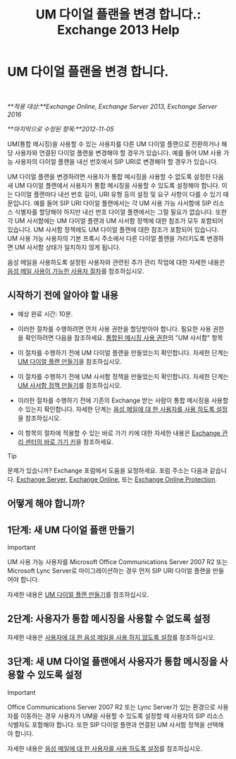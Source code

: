 ﻿---
title: 'UM 다이얼 플랜을 변경 합니다.: Exchange 2013 Help'
TOCTitle: UM 다이얼 플랜을 변경 합니다.
ms:assetid: 4a6b6b6f-c61c-44e8-91dd-c5d28835f441
ms:mtpsurl: https://technet.microsoft.com/ko-kr/library/Ee633465(v=EXCHG.150)
ms:contentKeyID: 50483038
ms.date: 05/22/2018
mtps_version: v=EXCHG.150
ms.translationtype: MT
---

# UM 다이얼 플랜을 변경 합니다.

 

_**적용 대상:**Exchange Online, Exchange Server 2013, Exchange Server 2016_

_**마지막으로 수정된 항목:**2012-11-05_

UM(통합 메시징)을 사용할 수 있는 사용자를 다른 UM 다이얼 플랜으로 전환하거나 해당 사용자와 연결된 다이얼 플랜을 변경해야 할 경우가 있습니다. 예를 들어 UM 사용 가능 사용자의 다이얼 플랜을 내선 번호에서 SIP URI로 변경해야 할 경우가 있습니다.

UM 다이얼 플랜을 변경하려면 사용자가 통합 메시징을 사용할 수 없도록 설정한 다음 새 UM 다이얼 플랜에서 사용자가 통합 메시징을 사용할 수 있도록 설정해야 합니다. 이는 다이얼 플랜마다 내선 번호 길이, URI 유형 등의 설정 및 요구 사항이 다를 수 있기 때문입니다. 예를 들어 SIP URI 다이얼 플랜에서는 각 UM 사용 가능 사서함에 SIP 리소스 식별자를 할당해야 하지만 내선 번호 다이얼 플랜에서는 그럴 필요가 없습니다. 또한 각 UM 사서함에는 UM 다이얼 플랜과 UM 사서함 정책에 대한 참조가 모두 포함되어 있습니다. UM 사서함 정책에도 UM 다이얼 플랜에 대한 참조가 포함되어 있습니다. UM 사용 가능 사용자의 기본 프록시 주소에서 다른 다이얼 플랜을 가리키도록 변경하면 UM 사서함 상태가 일치하지 않게 됩니다.

음성 메일을 사용하도록 설정된 사용자와 관련된 추가 관리 작업에 대한 자세한 내용은 [음성 메일 사용이 가능한 사용자 절차](voice-mail-enabled-user-procedures-exchange-2013-help.md)를 참조하십시오.

## 시작하기 전에 알아야 할 내용

  - 예상 완료 시간: 10분.

  - 이러한 절차를 수행하려면 먼저 사용 권한을 할당받아야 합니다. 필요한 사용 권한을 확인하려면 다음을 참조하세요. [통합된 메시징 사용 권한](unified-messaging-permissions-exchange-2013-help.md)의 "UM 사서함" 항목

  - 이 절차를 수행하기 전에 UM 다이얼 플랜을 만들었는지 확인합니다. 자세한 단계는 [UM 다이얼 플랜 만들기](create-a-um-dial-plan-exchange-2013-help.md)을 참조하십시오.

  - 이 절차를 수행하기 전에 UM 사서함 정책을 만들었는지 확인합니다. 자세한 단계는 [UM 사서함 정책 만들기](create-a-um-mailbox-policy-exchange-2013-help.md)를 참조하십시오.

  - 이러한 절차를 수행하기 전에 기존의 Exchange 받는 사람이 통합 메시징을 사용할 수 있는지 확인합니다. 자세한 단계는 [음성 메일에 대 한 사용자를 사용 하도록 설정](enable-a-user-for-voice-mail-exchange-2013-help.md)을 참조하십시오.

  - 이 항목의 절차에 적용할 수 있는 바로 가기 키에 대한 자세한 내용은 [Exchange 관리 센터의 바로 가기 키](keyboard-shortcuts-in-the-exchange-admin-center-exchange-online-protection-help.md)을 참조하세요.


> [!TIP]
> 문제가 있습니까? Exchange 포럼에서 도움을 요청하세요. 포럼 주소는 다음과 같습니다. <A href="https://go.microsoft.com/fwlink/p/?linkid=60612">Exchange Server</A>, <A href="https://go.microsoft.com/fwlink/p/?linkid=267542">Exchange Online</A>, 또는 <A href="https://go.microsoft.com/fwlink/p/?linkid=285351">Exchange Online Protection</A>.



## 어떻게 해야 합니까?

## 1단계: 새 UM 다이얼 플랜 만들기


> [!IMPORTANT]
> UM 사용 가능 사용자를 Microsoft Office Communications Server 2007 R2 또는 Microsoft Lync Server로 마이그레이션하는 경우 먼저 SIP URI 다이얼 플랜을 만들어야 합니다.



자세한 내용은 [UM 다이얼 플랜 만들기](create-a-um-dial-plan-exchange-2013-help.md)를 참조하십시오.

## 2단계: 사용자가 통합 메시징을 사용할 수 없도록 설정

자세한 내용은 [사용자에 대 한 음성 메일을 사용 하지 않도록 설정](disable-voice-mail-for-a-user-exchange-2013-help.md)를 참조하십시오.

## 3단계: 새 UM 다이얼 플랜에서 사용자가 통합 메시징을 사용할 수 있도록 설정


> [!IMPORTANT]
> Office Communications Server 2007 R2 또는 Lync Server가 있는 환경으로 사용자를 이동하는 경우 사용자가 UM을 사용할 수 있도록 설정할 때 사용자의 SIP 리소스 식별자도 포함해야 합니다. 또한 SIP 다이얼 플랜과 연결된 UM 사서함 정책을 선택해야 합니다.



자세한 내용은 [음성 메일에 대 한 사용자를 사용 하도록 설정](enable-a-user-for-voice-mail-exchange-2013-help.md)를 참조하십시오.

